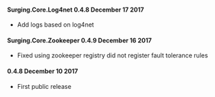 #### Surging.Core.Log4net 0.4.8 December 17 2017
- Add logs based on log4net

#### Surging.Core.Zookeeper 0.4.9 December 16 2017
- Fixed using zookeeper registry did not register fault tolerance rules

#### 0.4.8 December 10 2017
- First public release
